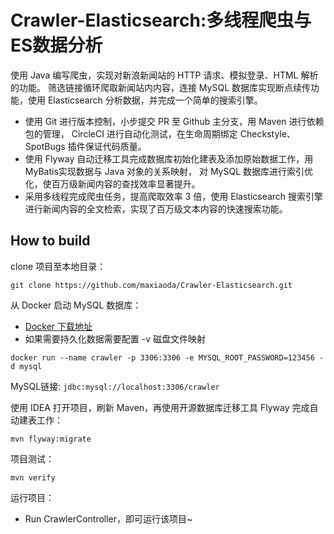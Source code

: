 # Crawler-Elasticsearch:多线程爬虫与ES数据分析
使用 Java 编写爬虫，实现对新浪新闻站的 HTTP 请求、模拟登录、HTML 解析的功能。
筛选链接循环爬取新闻站内内容，连接 MySQL 数据库实现断点续传功能，使用 Elasticsearch 分析数据，并完成一个简单的搜索引擎。 

* 使用 Git 进行版本控制，小步提交 PR 至 Github 主分支，用 Maven 进行依赖包的管理，
CircleCI 进行自动化测试，在生命周期绑定 Checkstyle、SpotBugs 插件保证代码质量。 
* 使用 Flyway 自动迁移工具完成数据库初始化建表及添加原始数据工作，用 MyBatis实现数据与 Java 对象的关系映射，
对 MySQL 数据库进行索引优化，使百万级新闻内容的查找效率显著提升。
* 采用多线程完成爬虫任务，提高爬取效率 3 倍，使用 Elasticsearch 搜索引擎进行新闻内容的全文检索，实现了百万级文本内容的快速搜索功能。

## How to build

clone 项目至本地目录：

```shell
git clone https://github.com/maxiaoda/Crawler-Elasticsearch.git
```

从 Docker 启动 MySQL 数据库：

- [Docker 下载地址](https://www.docker.com/)
- 如果需要持久化数据需要配置 -v 磁盘文件映射
```shell
docker run --name crawler -p 3306:3306 -e MYSQL_ROOT_PASSWORD=123456 -d mysql
```
MySQL链接:
`jdbc:mysql://localhost:3306/crawler`

使用 IDEA 打开项目，刷新 Maven，再使用开源数据库迁移工具 Flyway 完成自动建表工作：

```shell
mvn flyway:migrate
```

项目测试：

```shell
mvn verify
```

运行项目：

- Run CrawlerController，即可运行该项目~